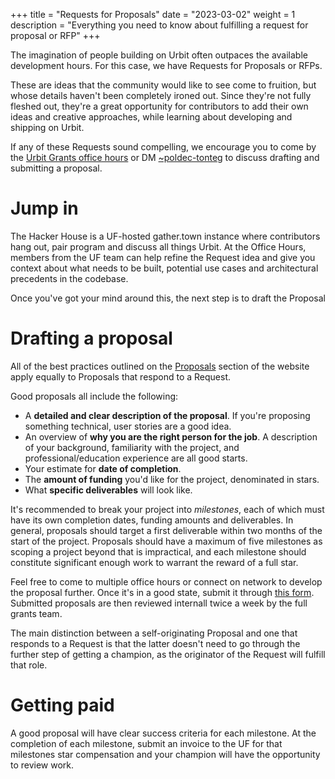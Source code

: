 +++
title = "Requests for Proposals"
date = "2023-03-02"
weight = 1
description = "Everything you need to know about fulfilling a request for proposal or RFP"
+++

The imagination of people building on Urbit often outpaces the available development hours. For this case, we have Requests for Proposals or RFPs.

These are ideas that the community would like to see come to fruition, but whose details haven't been completely ironed out. Since they're not fully fleshed out, they're a great opportunity for contributors to add their own ideas and creative approaches, while learning about developing and shipping on Urbit. 

If any of these Requests sound compelling, we encourage you to come by the [Urbit Grants office hours](https://app.gather.town/app/xAYeiPI2XDYhRM9t/urbit-hacker-house?spawnToken=ufV1APwWTGmYVTgzyx0z) or DM [~poldec-tonteg](https://urbit.org/ids/~poldec-tonteg) to discuss drafting and submitting a proposal. 

# Jump in

The Hacker House is a UF-hosted gather.town instance where contributors hang out, pair program and discuss all things Urbit. At the Office Hours, members from the UF team can help refine the Request idea and give you context about what needs to be built, potential use cases and architectural precedents in the codebase.

Once you've got your mind around this, the next step is to draft the Proposal

# Drafting a proposal

All of the best practices outlined on the [Proposals](https://urbit.org/grants/proposals) section of the website apply equally to Proposals that respond to a Request.

Good proposals all include the following:

- A **detailed and clear description of the proposal**. If you're proposing something technical, user stories are a good idea.
- An overview of **why you are the right person for the job**. A description of your background, familiarity with the project, and professional/education experience are all good starts.
- Your estimate for **date of completion**.
- The **amount of funding** you'd like for the project, denominated in stars.
- What **specific deliverables** will look like.

It's recommended to break your project into _milestones_, each of which must have its own completion dates, funding amounts and deliverables. In general, proposals should target a first deliverable within two months of the start of the project. Proposals should have a maximum of five milestones as scoping a project beyond that is impractical, and each milestone should constitute significant enough work to warrant the reward of a full star.

Feel free to come to multiple office hours or connect on network to develop the proposal further. Once it's in a good state, submit it through [this form](https://airtable.com/shrCi54rEDxgSZr3z). Submitted proposals are then reviewed internall twice a week by the full grants team.

The main distinction between a self-originating Proposal and one that responds to a Request is that the latter doesn't need to go through the further step of getting a champion, as the originator of the Request will fulfill that role.

# Getting paid

A good proposal will have clear success criteria for each milestone. At the completion of each milestone, submit an invoice to the UF for that milestones star compensation and your champion will have the opportunity to review work.
